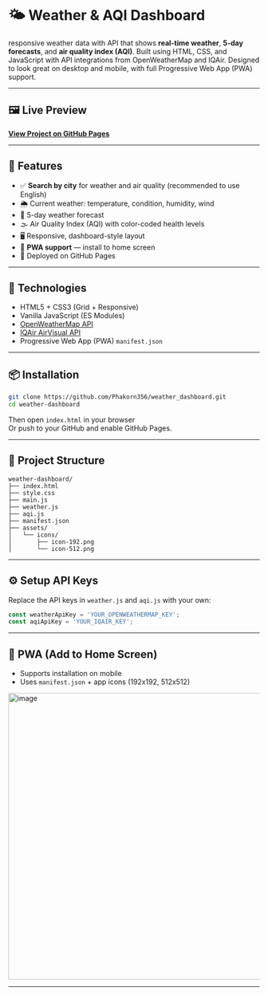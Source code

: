 # 🌤️ Weather & AQI Dashboard

responsive weather data with API 
that shows **real-time weather**, **5-day forecasts**, and **air quality index (AQI)**. Built using HTML, CSS, and JavaScript with API integrations from OpenWeatherMap and IQAir. Designed to look great on desktop and mobile, with full Progressive Web App (PWA) support.

---

## 🖼️ Live Preview

**[View Project on GitHub Pages](https://phakorn356.github.io/weather_dashboard/)**

---

## 🚀 Features

- ✅ **Search by city** for weather and air quality (recommended to use English)
- 🌦️ Current weather: temperature, condition, humidity, wind
- 📅 5-day weather forecast
- 🌫️ Air Quality Index (AQI) with color-coded health levels
- 🖥️ Responsive, dashboard-style layout
- 📲 **PWA support** — install to home screen
- 📁 Deployed on GitHub Pages

---

## 🔧 Technologies

- HTML5 + CSS3 (Grid + Responsive)
- Vanilla JavaScript (ES Modules)
- [OpenWeatherMap API](https://openweathermap.org/)
- [IQAir AirVisual API](https://www.iqair.com/world-air-quality-api)
- Progressive Web App (PWA) `manifest.json`

---

## 📦 Installation

```bash
git clone https://github.com/Phakorn356/weather_dashboard.git
cd weather-dashboard
```

Then open `index.html` in your browser  
Or push to your GitHub and enable GitHub Pages.

---

## 📁 Project Structure

```
weather-dashboard/
├── index.html
├── style.css
├── main.js
├── weather.js
├── aqi.js
├── manifest.json
├── assets/
│   └── icons/
│       ├── icon-192.png
│       └── icon-512.png
```

---

## ⚙️ Setup API Keys

Replace the API keys in `weather.js` and `aqi.js` with your own:
```js
const weatherApiKey = 'YOUR_OPENWEATHERMAP_KEY';
const aqiApiKey = 'YOUR_IQAIR_KEY';
```

---

## 📲 PWA (Add to Home Screen)

- Supports installation on mobile
- Uses `manifest.json` + app icons (192x192, 512x512)

<img width="593" height="575" alt="image" src="https://github.com/user-attachments/assets/714689b3-16ca-46ec-877d-838795a46b19" />

---
